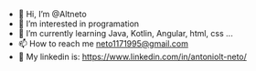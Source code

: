 - 👋 Hi, I’m @Altneto
- 👀 I’m interested in programation
- 🌱 I’m currently learning Java, Kotlin, Angular, html, css ...
- 📫 How to reach me neto1171995@gmail.com
- 🤝 My linkedin is: https://www.linkedin.com/in/antoniolt-neto/
